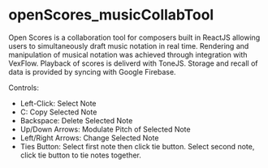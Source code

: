 # openScores_musicCollabTool
Open Scores is a collaboration tool for composers built in ReactJS allowing users to simultaneously draft music notation in real time.  Rendering and manipulation of musical notation was achieved through integration with VexFlow.  Playback of scores is deliverd with ToneJS.  Storage and recall of data is provided by syncing with Google Firebase.


Controls:
* Left-Click: Select Note
* C: Copy Selected Note
* Backspace: Delete Selected Note
* Up/Down Arrows: Modulate Pitch of Selected Note
* Left/Right Arrows: Change Selected Note
* Ties Button: Select first note then click tie button.  Select second note, click tie button to tie notes together.
